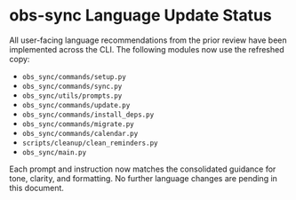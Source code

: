 # obs-sync Language Update Status

All user-facing language recommendations from the prior review have been implemented across the CLI. The following modules now use the refreshed copy:

- `obs_sync/commands/setup.py`
- `obs_sync/commands/sync.py`
- `obs_sync/utils/prompts.py`
- `obs_sync/commands/update.py`
- `obs_sync/commands/install_deps.py`
- `obs_sync/commands/migrate.py`
- `obs_sync/commands/calendar.py`
- `scripts/cleanup/clean_reminders.py`
- `obs_sync/main.py`

Each prompt and instruction now matches the consolidated guidance for tone, clarity, and formatting. No further language changes are pending in this document.
